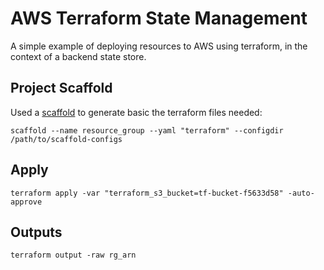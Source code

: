 # AWS Terraform State Management

A simple example of deploying resources to AWS using terraform, in the context of a backend state store.

## Project Scaffold

Used a [scaffold](https://github.com/cemister/scaffolder) to generate basic the terraform files needed:

`scaffold --name resource_group --yaml "terraform" --configdir /path/to/scaffold-configs`

## Apply

`terraform apply -var "terraform_s3_bucket=tf-bucket-f5633d58" -auto-approve`

## Outputs

`terraform output -raw rg_arn`
